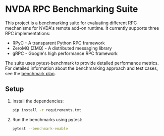 # NVDA RPC Benchmarking Suite

This project is a benchmarking suite for evaluating different RPC mechanisms for NVDA's remote add-on runtime. It currently supports three RPC implementations:

- RPyC - A transparent Python RPC framework
- ZeroMQ (ZMQ) - A distributed messaging library
- gRPC - Google's high performance RPC framework

The suite uses pytest-benchmark to provide detailed performance metrics. For detailed information about the benchmarking approach and test cases, see the [benchmark plan](plan.md).

## Setup

1. Install the dependencies:

   ```bash
   pip install -r requirements.txt
   ```

2. Run the benchmarks using pytest:

   ```bash
   pytest --benchmark-enable
   ```
